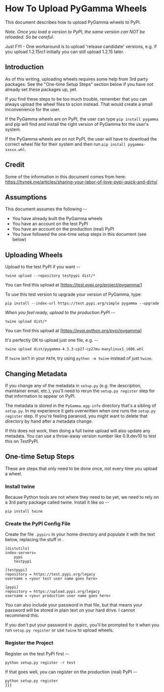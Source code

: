 # How To Upload PyGamma Wheels
This document describes how to upload PyGamma wheels to PyPI.

*Note. Once you load a version to PyPI, the same version can NOT be reloaded. So be careful.*

Just FYI - One workaround is to upload 'release candidate' versions, e.g. if you upload 1.2.15rc1 initially you can still upload 1.2.15 later. 

## Introduction
As of this writing, uploading wheels requires some help from 3rd party
packages. See the "One-time Setup Steps" section below if you have not already
set these packages up, yet.

If you find these steps to be too much trouble, remember that you can always
upload the wheel files to scion instead. That would create a small
inconvenience for the user.

If the PyGamma wheels are on PyPI, the user can type
`pip install pygamma` and pip will find and install the right version of
PyGamma for the user's system.

If the PyGamma wheels are on not PyPI, the user will have to download the
correct wheel file for their system and then run
`pip install pygamma-xxxxx.whl`.

## Credit
Some of the information in this document comes from here:
https://hynek.me/articles/sharing-your-labor-of-love-pypi-quick-and-dirty/

## Assumptions
This document assumes the following --
 * You have already built the PyGamma wheels
 * You have an account on the test PyPI
 * You have an account on the production (real) PyPI
 * You have followed the one-time setup steps in this document (see below)

## Uploading Wheels
Upload to the test PyPI if you want --
```
twine upload --repository testpypi dist/*
```

You can find this upload at [https://test.pypi.org/project/pygamma/] 

To use this test version to upgrade your version of PyGamma, type:
```
pip install --index-url https://test.pypi.org/simple pygamma --upgrade
```


*When you feel ready, upload to the production PyPI --*
```
twine upload dist/*
```

You can find this upload at [https://pypi.python.org/pypi/pygamma] 

It's perfectly OK to upload just one file, e.g. --
```
twine upload dist/pygamma-4.3.3-cp27-cp27mu-manylinux1_i686.whl
```

If `twine` isn't in your `PATH`, try using `python -m twine` instead of
just `twine`.

## Changing Metadata
If you change any of the metadata in `setup.py` (e.g. the description,
maintainer email, etc.), you'll need to rerun the `setup.py register` step
for that information to appear on PyPI.

The metadata is stored in the `PyGamma.egg-info` directory that's a
sibling of `setup.py`. In my experience it gets overwritten when one
runs the  `setup.py register` step. If you're feeling paranoid, you 
might want to delete that directory by hand after a metadata change.

If this does not work, then doing a full twine upload will also update any
metadata. You can use a throw-away version number like 0.9.dev10 to test
this on TestPyPI.

## One-time Setup Steps
These are steps that only need to be done once, not every time you
upload a wheel.

### Install twine
Because Python tools are not where they need to be yet, we need to rely
on a 3rd party package called twine. Install it like so --

```
pip install twine
```

### Create the PyPI Config File
Create the file `.pypirc` in your home directory and populate it with the
text below, replacing the stuff in <angle brackets>.

```
[distutils]
index-servers=
    pypi
    testpypi

[testpypi]
repository = https://test.pypi.org/legacy
username = <your test user name goes here>

[pypi]
repository = https://upload.pypi.org/legacy
username = <your production user name goes here>
```

You can also include your password in that file, but that means your password
will be stored in plain text on your hard drive. I cannot recommend this.

If you don't put your password in .pypirc, you'll be prompted for it when
you run `setup.py register` or use `twine` to upload wheels.

### Register the Project
Register on the test PyPI first --
```
python setup.py register -r test
```

If that goes well, you can register on the production (real) PyPI --
```
python setup.py register
}}}